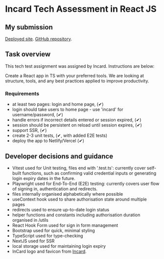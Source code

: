 # Incard Tech Assessment in React JS

## My submission

[Deployed site](https://incard-tech-assessment-auth.vercel.app/home).
[GitHub repository](https://github.com/jamesdiffeycoding/Incard-tech-assessment-auth).

## Task overview

This tech test assignment was assigned by Incard. Instructions are below:

Create a React app in TS with your preferred tools. We are looking at structure, tools, and any best practices applied to improve productivity.

### Requirements

- at least two pages: login and home page, (✔)
- login should take users to home page - use 'incard' for username/password, (✔)
- handle errors if incorrect details entered or session expired, (✔)
- session should be persistent on reload until session expires, (✔)
- support SSR, (✔)
- create 2-3 unit tests, (✔, with added E2E tests)
- deploy the app to Netlify/Vercel (✔)

## Developer decisions and guidance

- Vitest used for Unit testing, files end with '.test.ts': currently cover self-built functions, such as confirming valid credential inputs or generating login expiry dates in the future.
- Playwright used for End-To-End (E2E) testing: currently covers user flow of signing in, authentication and redirects.
- files internally organised alphabetically where possible
- useContext hook used to share authorisation state around multiple pages
- redirects used to ensure up-to-date login status
- helper functions and constants including authorisation duration organised in /utils
- React Hook Form used for sign in form management
- Bootstrap used for quick, minimal styling
- TypeScript used for type-checking
- NextJS used for SSR
- local storage used for maintaining login expiry
- InCard logo and favicon from [Incard](https://www.incard.co/).
